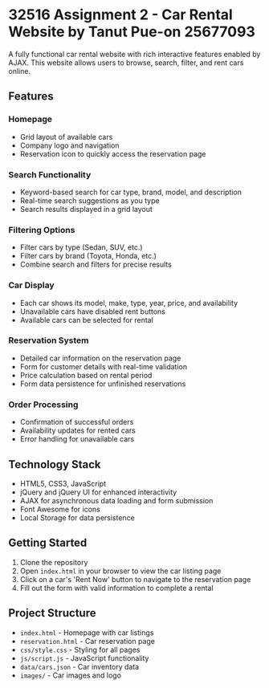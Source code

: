 # 32516 Assignment 2 - Car Rental Website by Tanut Pue-on 25677093

A fully functional car rental website with rich interactive features enabled by AJAX. This website allows users to browse, search, filter, and rent cars online.

## Features

### Homepage
- Grid layout of available cars
- Company logo and navigation
- Reservation icon to quickly access the reservation page

### Search Functionality
- Keyword-based search for car type, brand, model, and description
- Real-time search suggestions as you type
- Search results displayed in a grid layout

### Filtering Options
- Filter cars by type (Sedan, SUV, etc.)
- Filter cars by brand (Toyota, Honda, etc.)
- Combine search and filters for precise results

### Car Display
- Each car shows its model, make, type, year, price, and availability
- Unavailable cars have disabled rent buttons
- Available cars can be selected for rental

### Reservation System
- Detailed car information on the reservation page
- Form for customer details with real-time validation
- Price calculation based on rental period
- Form data persistence for unfinished reservations

### Order Processing
- Confirmation of successful orders
- Availability updates for rented cars
- Error handling for unavailable cars

## Technology Stack

- HTML5, CSS3, JavaScript
- jQuery and jQuery UI for enhanced interactivity
- AJAX for asynchronous data loading and form submission
- Font Awesome for icons
- Local Storage for data persistence

## Getting Started

1. Clone the repository
2. Open `index.html` in your browser to view the car listing page
3. Click on a car's 'Rent Now' button to navigate to the reservation page
4. Fill out the form with valid information to complete a rental

## Project Structure

- `index.html` - Homepage with car listings
- `reservation.html` - Car reservation page
- `css/style.css` - Styling for all pages
- `js/script.js` - JavaScript functionality
- `data/cars.json` - Car inventory data
- `images/` - Car images and logo
